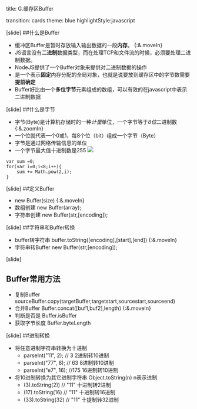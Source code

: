 title: G.缓存区Buffer

transition: cards
theme: blue
highlightStyle:javascript

[slide]
##什么是Buffer
- 缓冲区Buffer是暂时存放输入输出数据的一段**内存**。 {:&.moveIn}
- JS语言没有**二进制**数据类型，而在处理TCP和文件流的时候，必须要处理二进制数据。
- NodeJS提供了一个Buffer对象来提供对二进制数据的操作
- 是一个表示**固定**内存分配的全局对象，也就是说要放到缓存区中的字节数需要**提前确定**
- Buffer好比由一个**多位字节**元素组成的数组，可以有效的在javascript中表示二进制数据

[slide]
##什么是字节
* 字节(Byte)是计算机存储时的一种*计量*单位，一个字节等于*8位*二进制数 {:&.zoomIn}
* 一个位就代表一个0或1，每8个位（bit）组成一个字节（Byte）
* 字节是通过网络传输信息的单位
* 一个字节最大值十进制数是255
   <img src="http://7xjf2l.com2.z0.glb.qiniucdn.com/bytes.jpg" class="img-responsive">
```
var sum =0;
for(var i=0;i<8;i++){
    sum += Math.pow(2,i);
}
```

[slide]
##定义Buffer
* new Buffer(size) {:&.moveIn}
* 数组创建 new Buffer(array);
* 字符串创建 new Buffer(str,[encoding]);

[slide]
##字符串和Buffer转换
* buffer转字符串 buffer.toString([encoding],[start],[end]) {:&.moveIn}
* 字符串转Buffer  new Buffer(str,[encoding]);

[slide]
## Buffer常用方法
* 复制Buffer sourceBuffer.copy(targetBuffer,targetstart,sourcestart,sourceend)
* 合并Buffer Buffer.concat([buf1,buf2],length)  {:&.moveIn}
* 判断是否是 Buffer.isBuffer
* 获取字节长度 Buffer.byteLength

[slide]
##进制转换
* 将任意进制字符串转换为十进制
  * parseInt("11", 2);   // 3   2进制转10进制
  * parseInt("77", 8);   // 63  8进制转10进制
  * parseInt("e7", 16);  //175  16进制转10进制
* 将10进制转换为其它进制字符串 Object.toString(n) n表示进制
  * (3).toString(2))   // "11" 十进制转2进制
  * (17).toString(16)  // "11" 十进制转16进制
  * (33).toString(32)  // "11" 十提制转32进制
